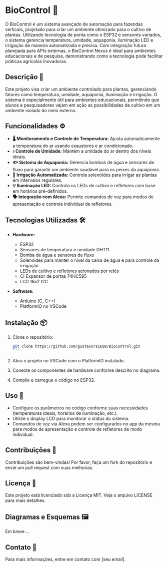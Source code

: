 # BioControl 🌿

O BioControl é um sistema avançado de automação para fazendas verticais, projetado para criar um ambiente otimizado para o cultivo de plantas. Utilizando tecnologia de ponta como o ESP32 e sensores variados, o sistema gerencia temperatura, umidade, aquaponia, iluminação LED e irrigação de maneira automatizada e precisa. Com integração futura planejada para APIs externas, o BioControl Nexus é ideal para ambientes educacionais e de pesquisa, demonstrando como a tecnologia pode facilitar práticas agrícolas inovadoras.

## Descrição 📝

Este projeto visa criar um ambiente controlado para plantas, gerenciando fatores como temperatura, umidade, aquaponia, iluminação e irrigação. O sistema é especialmente útil para ambientes educacionais, permitindo que alunos e pesquisadores vejam em ação as possibilidades de cultivo em um ambiente isolado do meio externo.

## Funcionalidades ⚙️

- **🌡️ Monitoramento e Controle de Temperatura:** Ajusta automaticamente a temperatura do ar usando exaustores e ar condicionado.
- **💧 Controle de Umidade:** Mantém a umidade do ar dentro dos níveis ideais.
- **🐟 Sistema de Aquaponia:** Gerencia bombas de água e sensores de fluxo para garantir um ambiente saudável para os peixes da aquaponia.
- **🚿 Irrigação Automatizada:** Controla solenóides para irrigar as plantas em intervalos regulares.
- **💡 Iluminação LED:** Controla os LEDs de cultivo e refletores com base em horários pré-definidos.
- **🗣️ Integração com Alexa:** Permite comandos de voz para modos de apresentação e controle individual de refletores.

## Tecnologias Utilizadas 🛠️

- **Hardware:**
  - ESP32
  - Sensores de temperatura e umidade DHT11
  - Bomba de água e sensores de fluxo
  - Solenoides para manter o nível da caixa de água e para controle da irrigação
  - LEDs de cultivo e refletores acionados por relés
  - CI Expansor de portas 74HC595
  - LCD 16x2 I2C

- **Software:**
  - Arduino (C, C++)
  - PlatformIO no VSCode

## Instalação 📦

1. Clone o repositório:
   ```bash
   git clone https://github.com/gustavors1608/BioControl.git
   ´´´
2. Abra o projeto no VSCode com o PlatformIO instalado.

3. Conecte os componentes de hardware conforme descrito no diagrama.

4. Compile e carregue o código no ESP32.

## Uso 🚀
- Configure os parâmetros no código conforme suas necessidades (temperaturas ideais, horários de iluminação, etc.).
- Utilize o display LCD para monitorar o status do sistema.
- Comandos de voz via Alexa podem ser configurados no app da mesma para modos de apresentação e controle de refletores de modo individual.

## Contribuições 🤝
Contribuições são bem-vindas! Por favor, faça um fork do repositório e envie um pull request com suas melhorias.

## Licença 📄
Este projeto está licenciado sob a Licença MIT. Veja o arquivo LICENSE para mais detalhes.

## Diagramas e Esquemas 🖼️
Em breve ...

## Contato 📧
Para mais informações, entre em contato com [seu email].

